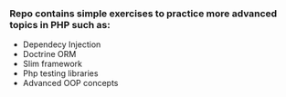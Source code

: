 ### Repo contains simple exercises to practice more advanced topics in PHP such as:
- Dependecy Injection
- Doctrine ORM
- Slim framework
- Php testing libraries
- Advanced OOP concepts
